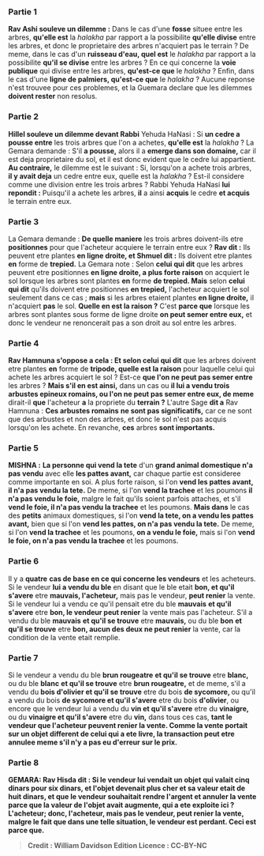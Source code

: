 
### Partie 1
<b>Rav Ashi souleve un dilemme :</b> Dans le cas d'une <b>fosse</b> situee entre les arbres, <b>qu'elle est</b> la <i>halakha</i> par rapport a la possibilite <b>qu'elle divise</b> entre les arbres, et donc le proprietaire des arbres n'acquiert pas le terrain ? De meme, dans le cas d'un <b>ruisseau d'eau, quel est</b> le <i>halakha</i> par rapport a la possibilite <b>qu'il se divise</b> entre les arbres ? En ce qui concerne la <b>voie publique</b> qui divise entre les arbres, <b>qu'est-ce que</b> le <i>halakha</i> ? Enfin, dans le cas d'une <b>ligne de palmiers, qu'est-ce que</b> le <i>halakha</i> ? Aucune reponse n'est trouvee pour ces problemes, et la Guemara declare que les dilemmes <b>doivent rester</b> non resolus.

### Partie 2
<b>Hillel souleve un dilemme devant Rabbi</b> Yehuda HaNasi : Si <b>un cedre a pousse entre</b> les trois arbres que l'on a achetes, <b>qu'elle est</b> la <i>halakha</i> ? La Gemara demande : S'il <b>a pousse,</b> alors il a <b>emerge dans son domaine,</b> car il est deja proprietaire du sol, et il est donc evident que le cedre lui appartient. <b>Au contraire,</b> le dilemme est le suivant : Si, lorsqu'on a achete trois arbres, <b>il y avait deja</b> un cedre entre eux, quelle est</b> la <i>halakha</i> ? Est-il considere comme une division entre les trois arbres ? Rabbi Yehuda HaNasi <b>lui repondit :</b> Puisqu'il a achete les arbres, <b>il</b> a ainsi <b>acquis</b> le cedre <b>et acquis</b> le terrain entre eux.

### Partie 3
La Gemara demande : <b>De quelle maniere</b> les trois arbres doivent-ils etre <b>positionnes</b> pour que l'acheteur acquiere le terrain entre eux ? <b>Rav dit :</b> Ils peuvent etre plantes <b>en ligne droite, et Shmuel dit :</b> Ils doivent etre plantes <b>en</b> forme de <b>trepied.</b> La Gemara note : Selon <b>celui qui dit</b> que les arbres peuvent etre positionnes <b>en ligne droite, a plus forte raison</b> on acquiert le sol lorsque les arbres sont plantes <b>en</b> forme <b>de trepied. Mais</b> selon <b>celui qui dit</b> qu'ils doivent etre positionnes <b>en trepied,</b> l'acheteur acquiert le sol seulement dans ce cas ; <b>mais</b> si les arbres etaient plantes <b>en ligne droite,</b> il n'acquiert <b>pas</b> le sol. <b>Quelle en est la raison ?</b> C'est <b>parce que</b> lorsque les arbres sont plantes sous forme de ligne droite <b>on peut semer entre eux,</b> et donc le vendeur ne renoncerait pas a son droit au sol entre les arbres.

### Partie 4
<b>Rav Hamnuna s'oppose a cela : Et selon celui qui dit</b> que les arbres doivent etre plantes <b>en</b> forme de <b>tripode, quelle est la raison</b> pour laquelle celui qui achete les arbres acquiert le sol ? Est-ce <b>que l'on ne peut pas semer entre</b> les arbres ? <b>Mais s'il en est ainsi,</b> dans un cas ou <b>il lui a vendu trois arbustes epineux romains, ou l'on ne peut pas semer entre eux, de meme</b> dirait-il <b>que</b> l'acheteur <b>a</b> la propriete du <b>terrain ?</b> L'autre Sage <b>dit a</b> Rav Hamnuna : <b>Ces arbustes romains</b> <b>ne sont pas significatifs,</b> car ce ne sont que des arbustes et non des arbres, et donc le sol n'est pas acquis lorsqu'on les achete. En revanche, <b>ces</b> arbres <b>sont importants.</b>

### Partie 5
<strong>MISHNA :</strong> <b>La personne qui vend la tete</b> d'un <b>grand animal domestique n'a pas vendu</b> avec elle <b>les pattes avant,</b> car chaque partie est consideree comme importante en soi. A plus forte raison, si l'on <b>vend les pattes avant, il n'a pas vendu la tete.</b> De meme, si l'on <b>vend la trachee</b> et les poumons <b>il n'a pas vendu le foie,</b> malgre le fait qu'ils soient parfois attaches, et s'il <b>vend le foie, il n'a pas vendu la trachee</b> et les poumons. <b>Mais dans</b> le cas des <b>petits</b> animaux domestiques, si l'on <b>vend la tete, on a vendu les pattes avant,</b> bien que si l'on <b>vend les pattes, on n'a pas vendu la tete.</b> De meme, si l'on <b>vend la trachee</b> et les poumons, <b>on a vendu le foie,</b> mais si l'on <b>vend le foie, on n'a pas vendu la trachee</b> et les poumons.

### Partie 6
Il y a <b>quatre</b> <b>cas de base en ce qui concerne les vendeurs</b> et les acheteurs. Si le vendeur <b>lui a vendu du ble</b> en disant que le ble etait <b>bon, et qu'il s'avere</b> etre <b>mauvais, l'acheteur,</b> mais pas le vendeur, <b>peut renier</b> la vente. Si le vendeur lui a vendu ce qu'il pensait etre du ble <b>mauvais</b> <b>et qu'il s'avere</b> etre <b>bon, le vendeur peut renier</b> la vente mais pas l'acheteur. S'il a vendu du ble <b>mauvais</b> <b>et qu'il se trouve</b> etre <b>mauvais,</b> ou du ble <b>bon</b> <b>et qu'il se trouve</b> etre <b>bon, aucun des deux ne peut renier</b> la vente, car la condition de la vente etait remplie.

### Partie 7
Si le vendeur a vendu du ble <b>brun rougeatre</b> <b>et qu'il se trouve</b> etre <b>blanc,</b> ou du ble <b>blanc</b> <b>et qu'il se trouve</b> etre <b>brun rougeatre,</b> et de meme, s'il a vendu du <b>bois d'olivier et qu'il se trouve</b> etre du bois <b>de sycomore, </b> ou qu'il a vendu du bois <b>de sycomore et qu'il s'avere</b> etre du bois <b>d'olivier</b>, ou encore que le vendeur lui a vendu du <b>vin et qu'il s'avere</b> etre du <b>vinaigre,</b> ou du <b>vinaigre et qu'il s'avere</b> etre du <b>vin,</b> dans tous ces cas, <b>tant le vendeur que l'acheteur <b>peuvent renier</b> la vente. Comme la vente portait sur un objet different de celui qui a ete livre, la transaction peut etre annulee meme s'il n'y a pas eu d'erreur sur le prix.

### Partie 8
<strong>GEMARA:</strong> <b>Rav Hisda dit : </b> Si le vendeur lui <b>vendait</b> un objet qui valait <b>cinq</b> dinars <b>pour six</b> dinars, <b>et</b> l'objet <b>devenait plus cher et</b> sa valeur <b>etait de huit</b> dinars, et que le vendeur souhaitait rendre l'argent et annuler la vente parce que la valeur de l'objet avait augmente, <b>qui a ete exploite</b> ici ? <b>L'acheteur;</b> donc, <b>l'acheteur, mais pas le vendeur, peut renier</b> la vente, malgre le fait que dans une telle situation, le vendeur est perdant. Ceci est <b>parce que</b>.

>Credit : William Davidson Edition
>Licence : CC-BY-NC